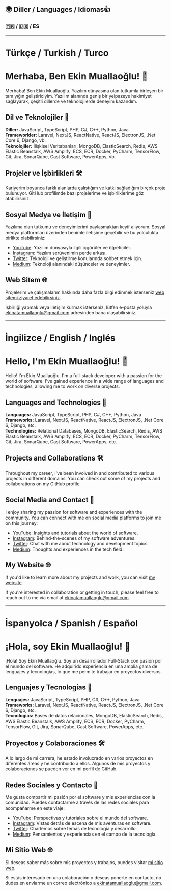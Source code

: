 ## 🌍 Diller / Languages / Idiomas👍
### 🇹🇷 / 🇺🇸 / ES

---


# Türkçe / Turkish / Turco
# Merhaba, Ben Ekin Muallaoğlu! 👋

Merhaba! Ben Ekin Muallaoğlu. Yazılım dünyasına olan tutkumla birleşen bir tam yığın geliştiriciyim. Yazılım alanında geniş bir yelpazeye hakimiyet sağlayarak, çeşitli dillerde ve teknolojilerde deneyim kazandım.

## Dil ve Teknolojiler 🚀

**Diller:** JavaScript, TypeScript, PHP, C#, C++, Python, Java  
**Frameworkler:** Laravel, NextJS, ReactNative, ReactJS, ElectronJS, .Net Core 6, Django, vb.  
**Teknolojiler:** İlişkisel Veritabanları, MongoDB, ElasticSearch, Redis, AWS Elastic Beanstalk, AWS Amplify, ECS, ECR, Docker, PyCharm, TensorFlow, Git, Jira, SonarQube, Cast Software, PowerApps, vb.

## Projeler ve İşbirlikleri 🛠️

Kariyerim boyunca farklı alanlarda çalıştığım ve katkı sağladığım birçok proje bulunuyor. GitHub profilimde bazı projelerime ve işbirliklerime göz atabilirsiniz.

## Sosyal Medya ve İletişim 📱

Yazılıma olan tutkumu ve deneyimlerimi paylaşmaktan keyif alıyorum. Sosyal medya platformları üzerinden benimle iletişime geçebilir ve bu yolculukta birlikte olabilirsiniz:

- [YouTube](https://www.youtube.com/channel/UC6Vx-VmLt0mArAITMggF3WA): Yazılım dünyasıyla ilgili içgörüler ve öğreticiler.
- [Instagram](https://www.instagram.com/500.internal/): Yazılım serüvenimin perde arkası.
- [Twitter](https://twitter.com/atamualla): Teknoloji ve geliştirme konularında sohbet etmek için.
- [Medium](https://medium.com/@ekinatamuallaoglu): Teknoloji alanındaki düşünceler ve deneyimler.

## Web Sitem 🌐

Projelerim ve çalışmalarım hakkında daha fazla bilgi edinmek isterseniz [web sitemi ziyaret edebilirsiniz](https://ekinmuallaoglu.fun/).



İşbirliği yapmak veya iletişim kurmak isterseniz, lütfen e-posta yoluyla [ekinatamuallaoglu@gmail.com](mailto:ekinatamuallaoglu@gmail.com) adresinden bana ulaşabilirsiniz.


---


# İngilizce / English / Inglés
# Hello, I'm Ekin Muallaoğlu! 👋

Hello! I'm Ekin Muallaoğlu. I'm a full-stack developer with a passion for the world of software. I've gained experience in a wide range of languages and technologies, allowing me to work on diverse projects.

## Languages and Technologies 🚀

**Languages:** JavaScript, TypeScript, PHP, C#, C++, Python, Java  
**Frameworks:** Laravel, NextJS, ReactNative, ReactJS, ElectronJS, .Net Core 6, Django, etc.  
**Technologies:** Relational Databases, MongoDB, ElasticSearch, Redis, AWS Elastic Beanstalk, AWS Amplify, ECS, ECR, Docker, PyCharm, TensorFlow, Git, Jira, SonarQube, Cast Software, PowerApps, etc.

## Projects and Collaborations 🛠️

Throughout my career, I've been involved in and contributed to various projects in different domains. You can check out some of my projects and collaborations on my GitHub profile.

## Social Media and Contact 📱

I enjoy sharing my passion for software and experiences with the community. You can connect with me on social media platforms to join me on this journey:

- [YouTube](https://www.youtube.com/channel/UC6Vx-VmLt0mArAITMggF3WA): Insights and tutorials about the world of software.
- [Instagram](https://www.instagram.com/500.internal/): Behind-the-scenes of my software adventures.
- [Twitter](https://twitter.com/atamualla): Chat with me about technology and development topics.
- [Medium](https://medium.com/@ekinatamuallaoglu): Thoughts and experiences in the tech field.

## My Website 🌐

If you'd like to learn more about my projects and work, you can visit [my website](https://ekinmuallaoglu.fun/).



If you're interested in collaboration or getting in touch, please feel free to reach out to me via email at [ekinatamuallaoglu@gmail.com](mailto:ekinatamuallaoglu@gmail.com).


---


# İspanyolca / Spanish / Español
# ¡Hola, soy Ekin Muallaoğlu! 👋

¡Hola! Soy Ekin Muallaoğlu. Soy un desarrollador Full-Stack con pasión por el mundo del software. He adquirido experiencia en una amplia gama de lenguajes y tecnologías, lo que me permite trabajar en proyectos diversos.

## Lenguajes y Tecnologías 🚀

**Lenguajes:** JavaScript, TypeScript, PHP, C#, C++, Python, Java  
**Frameworks:** Laravel, NextJS, ReactNative, ReactJS, ElectronJS, .Net Core 6, Django, etc.  
**Tecnologías:** Bases de datos relacionales, MongoDB, ElasticSearch, Redis, AWS Elastic Beanstalk, AWS Amplify, ECS, ECR, Docker, PyCharm, TensorFlow, Git, Jira, SonarQube, Cast Software, PowerApps, etc.

## Proyectos y Colaboraciones 🛠️

A lo largo de mi carrera, he estado involucrado en varios proyectos en diferentes áreas y he contribuido a ellos. Algunos de mis proyectos y colaboraciones se pueden ver en mi perfil de GitHub.

## Redes Sociales y Contacto 📱

Me gusta compartir mi pasión por el software y mis experiencias con la comunidad. Puedes contactarme a través de las redes sociales para acompañarme en este viaje:

- [YouTube](https://www.youtube.com/channel/UC6Vx-VmLt0mArAITMggF3WA): Perspectivas y tutoriales sobre el mundo del software.
- [Instagram](https://www.instagram.com/500.internal/): Vistas detrás de escena de mis aventuras en software.
- [Twitter](https://twitter.com/atamualla): Charlemos sobre temas de tecnología y desarrollo.
- [Medium](https://medium.com/@ekinatamuallaoglu): Pensamientos y experiencias en el campo de la tecnología.

## Mi Sitio Web 🌐

Si deseas saber más sobre mis proyectos y trabajos, puedes visitar [mi sitio web](https://ekinmuallaoglu.fun/).

Si estás interesado en una colaboración o deseas ponerte en contacto, no dudes en enviarme un correo electrónico a [ekinatamuallaoglu@gmail.com](mailto:ekinatamuallaoglu@gmail.com).

